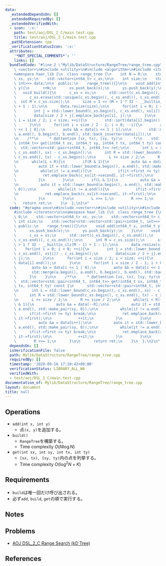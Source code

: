 ```yaml
---
data:
  _extendedDependsOn: []
  _extendedRequiredBy: []
  _extendedVerifiedWith:
  - icon: ':x:'
    path: test/aoj/DSL_2_C/main.test.cpp
    title: test/aoj/DSL_2_C/main.test.cpp
  _pathExtension: cpp
  _verificationStatusIcon: ':x:'
  attributes:
    '*NOT_SPECIAL_COMMENTS*': ''
    links: []
  bundledCode: "#line 2 \"Mylib/DataStructure/RangeTree/range_tree.cpp\"\n#include\
    \ <vector>\n#include <utility>\n#include <algorithm>\n#include <iterator>\n\n\
    namespace haar_lib {\n  class range_tree {\n    int N = 0;\n    std::vector<int64_t>\
    \ xs, ys;\n    std::vector<int64_t> c_xs;\n\n    int size;\n    std::vector<std::vector<std::pair<int64_t,\
    \ int>>> data;\n\n  public:\n    range_tree(){}\n\n    void add(int64_t x, int64_t\
    \ y){\n      ++N;\n      xs.push_back(x);\n      ys.push_back(y);\n    }\n\n \
    \   void build(){\n      c_xs = xs;\n      std::sort(c_xs.begin(), c_xs.end());\n\
    \      c_xs.erase(std::unique(c_xs.begin(), c_xs.end()), c_xs.end());\n\n    \
    \  int M = c_xs.size();\n      size = 1 << (M > 1 ? 32 - __builtin_clz(M - 1)\
    \ + 1 : 1);\n\n      data.resize(size);\n\n      for(int i = 0; i < N; ++i){\n\
    \        int j = std::lower_bound(c_xs.begin(), c_xs.end(), xs[i]) - c_xs.begin();\n\
    \        data[size / 2 + j].emplace_back(ys[i], j);\n      }\n\n      for(int\
    \ i = size / 2; i < size; ++i){\n        std::sort(data[i].begin(), data[i].end());\n\
    \      }\n\n      for(int i = size / 2 - 1; i > 0; --i){\n        auto &a = data[i\
    \ << 1 | 0];\n        auto &b = data[i << 1 | 1];\n\n        std::merge(a.begin(),\
    \ a.end(), b.begin(), b.end(), std::back_inserter(data[i]));\n      }\n    }\n\
    \n    /**\n     * @attention [sx, tx), [sy, ty)\n     */\n    std::vector<std::pair<int64_t,\
    \ int64_t>> get(int64_t sx, int64_t sy, int64_t tx, int64_t ty) const {\n    \
    \  std::vector<std::pair<int64_t, int64_t>> ret;\n\n      int L = std::lower_bound(c_xs.begin(),\
    \ c_xs.end(), sx) - c_xs.begin();\n      int R = std::lower_bound(c_xs.begin(),\
    \ c_xs.end(), tx) - c_xs.begin();\n\n      L += size / 2;\n      R += size / 2;\n\
    \n      while(L < R){\n        if(R & 1){\n          auto &a = data[--R];\n\n\
    \          auto it = std::lower_bound(a.begin(), a.end(), std::make_pair(sy, 0));\n\
    \n          while(it != a.end()){\n            if(it->first >= ty) break;\n\n\
    \            ret.emplace_back(c_xs[it->second], it->first);\n\n            ++it;\n\
    \          }\n        }\n\n        if(L & 1){\n          auto &a = data[L++];\n\
    \n          auto it = std::lower_bound(a.begin(), a.end(), std::make_pair(sy,\
    \ 0));\n\n          while(it != a.end()){\n            if(it->first >= ty) break;\n\
    \n            ret.emplace_back(c_xs[it->second], it->first);\n\n            ++it;\n\
    \          }\n        }\n\n        L >>= 1;\n        R >>= 1;\n      }\n\n   \
    \   return ret;\n    }\n  };\n}\n"
  code: "#pragma once\n#include <vector>\n#include <utility>\n#include <algorithm>\n\
    #include <iterator>\n\nnamespace haar_lib {\n  class range_tree {\n    int N =\
    \ 0;\n    std::vector<int64_t> xs, ys;\n    std::vector<int64_t> c_xs;\n\n   \
    \ int size;\n    std::vector<std::vector<std::pair<int64_t, int>>> data;\n\n \
    \ public:\n    range_tree(){}\n\n    void add(int64_t x, int64_t y){\n      ++N;\n\
    \      xs.push_back(x);\n      ys.push_back(y);\n    }\n\n    void build(){\n\
    \      c_xs = xs;\n      std::sort(c_xs.begin(), c_xs.end());\n      c_xs.erase(std::unique(c_xs.begin(),\
    \ c_xs.end()), c_xs.end());\n\n      int M = c_xs.size();\n      size = 1 << (M\
    \ > 1 ? 32 - __builtin_clz(M - 1) + 1 : 1);\n\n      data.resize(size);\n\n  \
    \    for(int i = 0; i < N; ++i){\n        int j = std::lower_bound(c_xs.begin(),\
    \ c_xs.end(), xs[i]) - c_xs.begin();\n        data[size / 2 + j].emplace_back(ys[i],\
    \ j);\n      }\n\n      for(int i = size / 2; i < size; ++i){\n        std::sort(data[i].begin(),\
    \ data[i].end());\n      }\n\n      for(int i = size / 2 - 1; i > 0; --i){\n \
    \       auto &a = data[i << 1 | 0];\n        auto &b = data[i << 1 | 1];\n\n \
    \       std::merge(a.begin(), a.end(), b.begin(), b.end(), std::back_inserter(data[i]));\n\
    \      }\n    }\n\n    /**\n     * @attention [sx, tx), [sy, ty)\n     */\n  \
    \  std::vector<std::pair<int64_t, int64_t>> get(int64_t sx, int64_t sy, int64_t\
    \ tx, int64_t ty) const {\n      std::vector<std::pair<int64_t, int64_t>> ret;\n\
    \n      int L = std::lower_bound(c_xs.begin(), c_xs.end(), sx) - c_xs.begin();\n\
    \      int R = std::lower_bound(c_xs.begin(), c_xs.end(), tx) - c_xs.begin();\n\
    \n      L += size / 2;\n      R += size / 2;\n\n      while(L < R){\n        if(R\
    \ & 1){\n          auto &a = data[--R];\n\n          auto it = std::lower_bound(a.begin(),\
    \ a.end(), std::make_pair(sy, 0));\n\n          while(it != a.end()){\n      \
    \      if(it->first >= ty) break;\n\n            ret.emplace_back(c_xs[it->second],\
    \ it->first);\n\n            ++it;\n          }\n        }\n\n        if(L & 1){\n\
    \          auto &a = data[L++];\n\n          auto it = std::lower_bound(a.begin(),\
    \ a.end(), std::make_pair(sy, 0));\n\n          while(it != a.end()){\n      \
    \      if(it->first >= ty) break;\n\n            ret.emplace_back(c_xs[it->second],\
    \ it->first);\n\n            ++it;\n          }\n        }\n\n        L >>= 1;\n\
    \        R >>= 1;\n      }\n\n      return ret;\n    }\n  };\n}\n"
  dependsOn: []
  isVerificationFile: false
  path: Mylib/DataStructure/RangeTree/range_tree.cpp
  requiredBy: []
  timestamp: '2020-09-16 17:10:42+09:00'
  verificationStatus: LIBRARY_ALL_WA
  verifiedWith:
  - test/aoj/DSL_2_C/main.test.cpp
documentation_of: Mylib/DataStructure/RangeTree/range_tree.cpp
layout: document
title: null
---
```


## Operations

- `add(int x, int y)`
	- 点`(x, y)`を追加する。
- `build()`
	- `RangeTree`を構築する。
	- Time complexity $O(N \log N)$
- `get(int sx, int sy, int tx, int ty)`
	- `[sx, tx), [sy, ty)`内の点を列挙する。
	- Time complexity $O(\log^2 N + K)$

## Requirements

- `build`は唯一回だけ呼び出される。
- 必ず`add`, `build`, `get`の順で実行する。

## Notes

## Problems

- [AOJ DSL_2_C Range Search (kD Tree)](http://judge.u-aizu.ac.jp/onlinejudge/description.jsp?id=DSL_2_C)

## References
